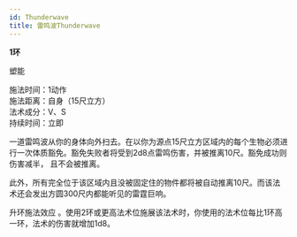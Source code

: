 ```yaml
---
id: Thunderwave
title: 雷鸣波Thunderwave
---
```


**1环**

塑能

施法时间：1动作  
施法距离：自身（15尺立方）  
法术成分：V、S  
持续时间：立即  






一道雷鸣波从你的身体向外扫去。在以你为源点15尺立方区域内的每个生物必须进行一次体质豁免。豁免失败者将受到2d8点雷鸣伤害，并被推离10尺。豁免成功则伤害减半，
且不会被推离。


此外，所有完全位于该区域内且没被固定住的物件都将被自动推离10尺。而该法术还会发出方圆300尺内都能听见的雷霆巨响。

升环施法效应
。使用2环或更高法术位施展该法术时，你使用的法术位每比1环高一环，法术的伤害就增加1d8。
